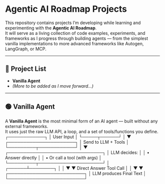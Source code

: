 # Agentic AI Roadmap Projects

This repository contains projects I’m developing while learning and experimenting with the **Agentic AI Roadmap**.  
It will serve as a living collection of code examples, experiments, and frameworks as I progress through building agents — from the simplest vanilla implementations to more advanced frameworks like Autogen, LangGraph, or MCP.

---

## 📌 Project List
- **Vanilla Agent**  
- *(More to be added as I move forward...)*

---

## 🟢 Vanilla Agent
A **Vanilla Agent** is the most minimal form of an AI agent — built without any external frameworks.  
It uses just the raw LLM API, a loop, and a set of tools/functions you define.
┌────────────┐
│ User Input │
└─────┬──────┘
      │
      ▼
┌──────────────────────┐
│ Send to LLM + Tools │
└─────────┬────────────┘
          │
          ▼
┌───────────────────────────────┐
│ LLM decides:                  │
│  • Answer directly            │
│  • Or call a tool (with args) │
└─────────┬─────────────────────┘
          │
   ┌──────┴────────┐
   │               │
   ▼               ▼
Direct Answer   Tool Call
   │               │
   ▼               ▼
┌─────────────────────────┐
│ LLM produces Final Text │
└─────────────────────────┘


